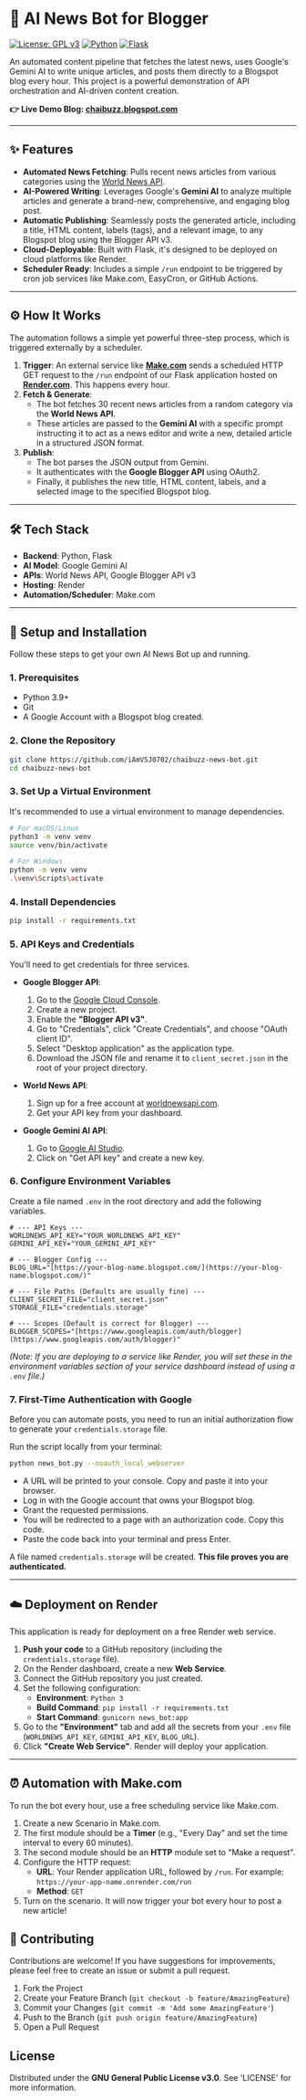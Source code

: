 # 🤖 AI News Bot for Blogger

[![License: GPL v3](https://img.shields.io/badge/License-GPLv3-blue.svg)](https://www.gnu.org/licenses/gpl-3.0)
[![Python](https://img.shields.io/badge/Python-3.9+-blue.svg)](https://www.python.org/)
[![Flask](https://img.shields.io/badge/Flask-2.x-green.svg)](https://flask.palletsprojects.com/)

An automated content pipeline that fetches the latest news, uses Google's Gemini AI to write unique articles, and posts them directly to a Blogspot blog every hour. This project is a powerful demonstration of API orchestration and AI-driven content creation.

**👉 Live Demo Blog: [chaibuzz.blogspot.com](https://chaibuzz.blogspot.com)**



---

## ✨ Features

* **Automated News Fetching**: Pulls recent news articles from various categories using the [World News API](https://worldnewsapi.com/).
* **AI-Powered Writing**: Leverages Google's **Gemini AI** to analyze multiple articles and generate a brand-new, comprehensive, and engaging blog post.
* **Automatic Publishing**: Seamlessly posts the generated article, including a title, HTML content, labels (tags), and a relevant image, to any Blogspot blog using the Blogger API v3.
* **Cloud-Deployable**: Built with Flask, it's designed to be deployed on cloud platforms like Render.
* **Scheduler Ready**: Includes a simple `/run` endpoint to be triggered by cron job services like Make.com, EasyCron, or GitHub Actions.

---

## ⚙️ How It Works

The automation follows a simple yet powerful three-step process, which is triggered externally by a scheduler.



1.  **Trigger**: An external service like **[Make.com](https://www.make.com/)** sends a scheduled HTTP GET request to the `/run` endpoint of our Flask application hosted on **[Render.com](https://render.com/)**. This happens every hour.
2.  **Fetch & Generate**:
    * The bot fetches 30 recent news articles from a random category via the **World News API**.
    * These articles are passed to the **Gemini AI** with a specific prompt instructing it to act as a news editor and write a new, detailed article in a structured JSON format.
3.  **Publish**:
    * The bot parses the JSON output from Gemini.
    * It authenticates with the **Google Blogger API** using OAuth2.
    * Finally, it publishes the new title, HTML content, labels, and a selected image to the specified Blogspot blog.

---

## 🛠️ Tech Stack

* **Backend**: Python, Flask
* **AI Model**: Google Gemini AI
* **APIs**: World News API, Google Blogger API v3
* **Hosting**: Render
* **Automation/Scheduler**: Make.com

---

## 🚀 Setup and Installation

Follow these steps to get your own AI News Bot up and running.

### 1. Prerequisites

* Python 3.9+
* Git
* A Google Account with a Blogspot blog created.

### 2. Clone the Repository

```bash
git clone https://github.com/iAmVSJ0702/chaibuzz-news-bot.git
cd chaibuzz-news-bot
```

### 3. Set Up a Virtual Environment

It's recommended to use a virtual environment to manage dependencies.

```bash
# For macOS/Linux
python3 -m venv venv
source venv/bin/activate

# For Windows
python -m venv venv
.\venv\Scripts\activate
```

### 4. Install Dependencies

```bash
pip install -r requirements.txt
```

### 5. API Keys and Credentials

You'll need to get credentials for three services.

* **Google Blogger API**:
    1.  Go to the [Google Cloud Console](https://console.cloud.google.com/).
    2.  Create a new project.
    3.  Enable the **"Blogger API v3"**.
    4.  Go to "Credentials", click "Create Credentials", and choose "OAuth client ID".
    5.  Select "Desktop application" as the application type.
    6.  Download the JSON file and rename it to `client_secret.json` in the root of your project directory.

* **World News API**:
    1.  Sign up for a free account at [worldnewsapi.com](https://worldnewsapi.com/).
    2.  Get your API key from your dashboard.

* **Google Gemini AI API**:
    1.  Go to [Google AI Studio](https://aistudio.google.com/).
    2.  Click on "Get API key" and create a new key.

### 6. Configure Environment Variables

Create a file named `.env` in the root directory and add the following variables.

```.env
# --- API Keys ---
WORLDNEWS_API_KEY="YOUR_WORLDNEWS_API_KEY"
GEMINI_API_KEY="YOUR_GEMINI_API_KEY"

# --- Blogger Config ---
BLOG_URL="[https://your-blog-name.blogspot.com/](https://your-blog-name.blogspot.com/)"

# --- File Paths (Defaults are usually fine) ---
CLIENT_SECRET_FILE="client_secret.json"
STORAGE_FILE="credentials.storage"

# --- Scopes (Default is correct for Blogger) ---
BLOGGER_SCOPES="[https://www.googleapis.com/auth/blogger](https://www.googleapis.com/auth/blogger)"
```
*(Note: If you are deploying to a service like Render, you will set these in the environment variables section of your service dashboard instead of using a `.env` file.)*

### 7. First-Time Authentication with Google

Before you can automate posts, you need to run an initial authorization flow to generate your `credentials.storage` file.

Run the script locally from your terminal:

```bash
python news_bot.py --noauth_local_webserver
```

* A URL will be printed to your console. Copy and paste it into your browser.
* Log in with the Google account that owns your Blogspot blog.
* Grant the requested permissions.
* You will be redirected to a page with an authorization code. Copy this code.
* Paste the code back into your terminal and press Enter.

A file named `credentials.storage` will be created. **This file proves you are authenticated.**

---

## ☁️ Deployment on Render

This application is ready for deployment on a free Render web service.

1.  **Push your code** to a GitHub repository (including the `credentials.storage` file).
2.  On the Render dashboard, create a new **Web Service**.
3.  Connect the GitHub repository you just created.
4.  Set the following configuration:
    * **Environment**: `Python 3`
    * **Build Command**: `pip install -r requirements.txt`
    * **Start Command**: `gunicorn news_bot:app`
5.  Go to the **"Environment"** tab and add all the secrets from your `.env` file (`WORLDNEWS_API_KEY`, `GEMINI_API_KEY`, `BLOG_URL`).
6.  Click **"Create Web Service"**. Render will deploy your application.

---

## ⏰ Automation with Make.com

To run the bot every hour, use a free scheduling service like Make.com.

1.  Create a new Scenario in Make.com.
2.  The first module should be a **Timer** (e.g., "Every Day" and set the time interval to every 60 minutes).
3.  The second module should be an **HTTP** module set to "Make a request".
4.  Configure the HTTP request:
    * **URL**: Your Render application URL, followed by `/run`. For example: `https://your-app-name.onrender.com/run`
    * **Method**: `GET`
5.  Turn on the scenario. It will now trigger your bot every hour to post a new article!

## 🤝 Contributing

Contributions are welcome! If you have suggestions for improvements, please feel free to create an issue or submit a pull request.

1.  Fork the Project
2.  Create your Feature Branch (`git checkout -b feature/AmazingFeature`)
3.  Commit your Changes (`git commit -m 'Add some AmazingFeature'`)
4.  Push to the Branch (`git push origin feature/AmazingFeature`)
5.  Open a Pull Request

## License

Distributed under the **GNU General Public License v3.0**. See 'LICENSE' for more information.
